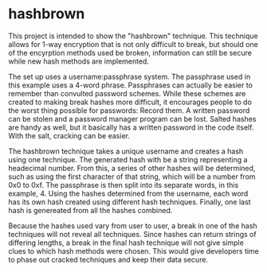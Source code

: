 # hashbrown
This project is intended to show the "hashbrown" technique. This technique allows for 1-way encryption that is not only difficult to break, but should one of the encyrption methods used be broken, information can still be secure while new hash methods are implemented.

The set up uses a username:passphrase system. The passphrase used in this example uses a 4-word phrase.
Passphrases can actually be easier to remember than convulted password schemes. While these schemes are created to making break hashes more difficult, it encourages people to do the worst thing possible for passwords: Record them. A written password can be stolen and a password manager program can be lost.
Salted hashes are handy as well, but it basically has a written password in the code itself. With the salt, cracking can be easier.

The hashbrown technique takes a unique username and creates a hash using one technique. The generated hash with be a string representing a headecimal number. From this, a series of other hashes will be determined, such as using the first character of that string, which will be a number from 0x0 to 0xf.
The passphrase is then split into its separate words, in this example, 4. Using the hashes determined from the username, each word has its own hash created using different hash techniques.
Finally, one last hash is genereated from all the hashes combined.

Because the hashes used vary from user to user, a break in one of the hash techniques will not reveal all techniques. Since hashes can return strings of differing lengths, a break in the final hash technique will not give simple clues to which hash methods were chosen. This would give developers time to phase out cracked techniques and keep their data secure.


